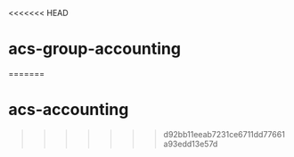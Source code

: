 <<<<<<< HEAD
# acs-group-accounting
=======
# acs-accounting
>>>>>>> d92bb11eeab7231ce6711dd77661a93edd13e57d

